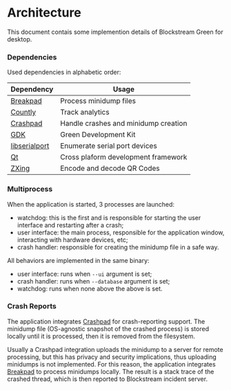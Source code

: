 # Architecture

This document contais some implemention details of Blockstream Green for desktop.

### Dependencies

Used dependencies in alphabetic order:

| Dependency | Usage |
| - | - |
| [Breakpad](https://chromium.googlesource.com/breakpad/breakpad/) | Process minidump files |
| [Countly](https://github.com/Countly/countly-sdk-cpp) | Track analytics |
| [Crashpad](https://chromium.googlesource.com/crashpad/crashpad/+/HEAD/README.md) | Handle crashes and minidump creation |
| [GDK](https://gdk.readthedocs.io) | Green Development Kit
[libserialport](https://sigrok.org/wiki/Libserialport) | Enumerate serial port devices |
| [Qt](https://qt.io) | Cross plaform development framework |
| [ZXing](https://github.com/zxing-cpp/zxing-cpp) | Encode and decode QR Codes |

### Multiprocess

When the application is started, 3 processes are launched:
- watchdog: this is the first and is responsible for starting the user interface and restarting after a crash;
- user interface: the main process, responsible for the application window, interacting with hardware devices, etc;
- crash handler: responsible for creating the minidump file in a safe way.

All behaviors are implemented in the same binary:
- user interface: runs when `--ui` argument is set;
- crash handler: runs when `--database` argument is set;
- watchdog: runs when none above the above is set.

### Crash Reports

The application integrates [Crashpad](https://chromium.googlesource.com/crashpad/crashpad/+/HEAD/README.md) for crash-reporting support. The minidump file (OS-agnostic snapshot of the crashed process) is stored locally until it is processed, then it is removed from the filesystem.

Usually a Crashpad integration uploads the minidump to a server for remote processing, but this has privacy and security implications, thus uploading minidumps is not implemented. For this reason, the application integrates [Breakpad](https://chromium.googlesource.com/breakpad/breakpad/) to process minidumps locally. The result is a stack trace of the crashed thread, which is then reported to Blockstream incident server.
